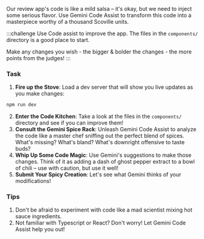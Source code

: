 Our review app's code is like a mild salsa – it's okay, but we need to inject some serious flavor. Use Gemini Code Assist to transform this code into a masterpiece worthy of a thousand Scoville units.

:::challenge
Use Code assist to improve the app. The files in the `components/` directory is a good place to start.

Make any changes you wish - the bigger & bolder the changes - the more points from the judges!
:::

### Task

1. **Fire up the Stove**: Load a dev server that will show you live updates as you make changes:

```bash
npm run dev
```

2. **Enter the Code Kitchen**: Take a look at the files in the `components/` directory and see if you can improve them!
3. **Consult the Gemini Spice Rack**: Unleash Gemini Code Assist to analyze the code like a master chef sniffing out the perfect blend of spices. What's missing? What's bland? What's downright offensive to taste buds?
4. **Whip Up Some Code Magic**: Use Gemini's suggestions to make those changes. Think of it as adding a dash of ghost pepper extract to a bowl of chili – use with caution, but use it well!
5. **Submit Your Spicy Creation**: Let's see what Gemini thinks of your modifications!

### Tips

1. Don't be afraid to experiment with code like a mad scientist mixing hot sauce ingredients.
2. Not familiar with Typescript or React? Don't worry! Let Gemini Code Assist help you out!
